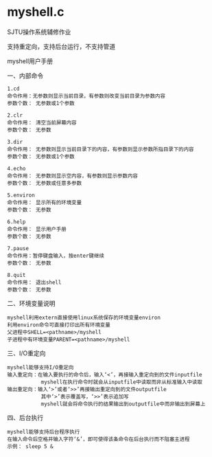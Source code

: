 # myshell.c
SJTU操作系统辅修作业

支持重定向，支持后台运行，不支持管道

myshell用户手册

一、内部命令

    1.cd
    命令作用：无参数则显示当前目录，有参数则改变当前目录为参数内容
    参数个数： 无参数或1个参数
    
    2.clr
    命令作用： 清空当前屏幕内容
    参数个数： 无参数
    
    3.dir
    命令作用： 无参数则显示当前目录下的内容，有参数则显示参数所指目录下的内容
    参数个数： 无参数或1个参数
    
    4.echo
    命令作用： 无参数则显示空内容，有参数则显示参数内容
    参数个数： 无参数或任意多参数
    
    5.environ
    命令作用： 显示所有的环境变量
    参数个数： 无参数
    
    6.help
    命令作用： 显示用户手册
    参数个数： 无参数
    
    7.pause
    命令作用：暂停键盘输入，按enter键继续
    参数个数： 无参数
    
    8.quit
    命令作用： 退出shell
    参数个数： 无参数
    

二、环境变量说明

    myshell利用extern直接使用linux系统保存的环境变量environ
    利用environ命令可直接打印出所有环境变量
    父进程中SHELL=<pathname>/myshell
    子进程中有环境变量PARENT=<pathname>/myshell 
    

三、I/O重定向

    myshell能够支持I/O重定向
    输入重定向：在输入要执行的命令后，输入‘<’，再接输入重定向到的文件inputfile
               myshell在执行命令时就会从inputfile中读取而非从标准输入中读取
    输出重定向：输入‘>’或者‘>>’再接输出重定向到的文件outputfile
               其中‘>’表示覆盖写，‘>>’表示追加写
               myshell就会将命令执行的结果输出到outputfile中而非输出到屏幕上

四、后台执行

    myshell能够支持后台程序执行
    在输入命令后空格并输入字符‘&’，即可使得该条命令在后台执行而不阻塞主进程
    示例： sleep 5 &
